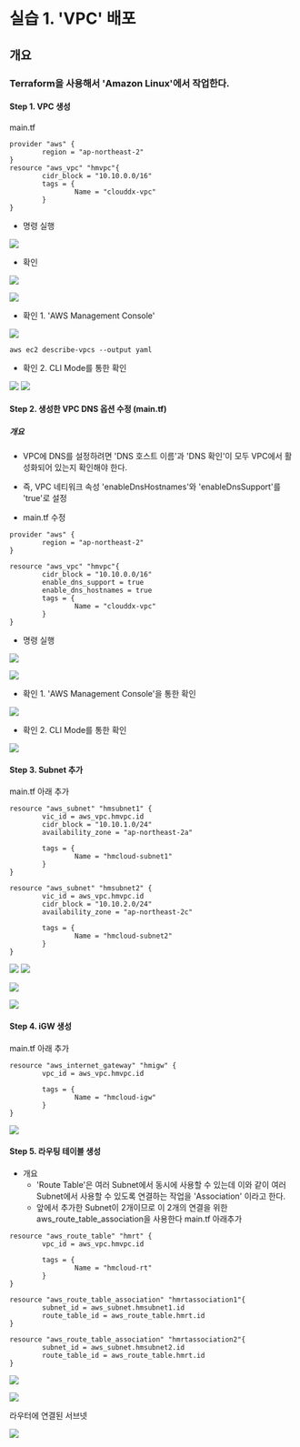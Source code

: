 # 실습 1. 'VPC' 배포
## 개요
### Terraform을 사용해서 'Amazon Linux'에서 작업한다.
#### Step 1. VPC 생성

main.tf
```
provider "aws" {
        region = "ap-northeast-2"
}
resource "aws_vpc" "hmvpc"{
        cidr_block = "10.10.0.0/16"
        tags = {
                Name = "clouddx-vpc"
        }
}

```
- 명령 실행

![](./img/20250624/0001.png)

- 확인

![](./img/20250624/0002.png)


![](./img/20250624/0003.png)

- 확인 1. 'AWS Management Console'

![](./img/20250624/0004.png)

```
aws ec2 describe-vpcs --output yaml
```
- 확인 2. CLI Mode를 통한 확인

![](./img/20250624/0005.png)
![](./img/20250624/0006.png)

#### Step 2. 생성한 VPC DNS 옵션 수정 (main.tf)
##### 개요
- VPC에 DNS를 설정하려면 'DNS 호스트 이름'과 'DNS 확인'이 모두 VPC에서 활성화되어 있는지 확인해야 한다.
- 즉, VPC 네티워크 속성 'enableDnsHostnames'와 'enableDnsSupport'를 'true'로 설정

- main.tf 수정

```
provider "aws" {
        region = "ap-northeast-2"
}

resource "aws_vpc" "hmvpc"{
        cidr_block = "10.10.0.0/16"
        enable_dns_support = true
        enable_dns_hostnames = true
        tags = {
                Name = "clouddx-vpc"
        }
}
```
- 명령 실행

![](./img/20250624/0007.png)

![](./img/20250624/0008.png)

- 확인 1. 'AWS Management Console'을 통한 확인

![](./img/20250624/0009.png)

- 확인 2. CLI Mode를 통한 확인

![](./img/20250624/0010.png)


#### Step 3. Subnet 추가
main.tf 아래 추가
```
resource "aws_subnet" "hmsubnet1" {
        vic_id = aws_vpc.hmvpc.id
        cidr_block = "10.10.1.0/24"
        availability_zone = "ap-northeast-2a"

        tags = {
                Name = "hmcloud-subnet1"
        }
}

resource "aws_subnet" "hmsubnet2" {
        vic_id = aws_vpc.hmvpc.id
        cidr_block = "10.10.2.0/24"
        availability_zone = "ap-northeast-2c"

        tags = {
                Name = "hmcloud-subnet2"
        }
}
```
![](./img/20250624/0011.png)
![](./img/20250624/0012.png)

![](./img/20250624/0013.png)

![](./img/20250624/0014.png)

#### Step 4. iGW 생성

main.tf 아래 추가
```
resource "aws_internet_gateway" "hmigw" {
        vpc_id = aws_vpc.hmvpc.id

        tags = {
                Name = "hmcloud-igw"
        }
}
```
![](./img/20250624/0015.png)

#### Step 5. 라우팅 테이블 생성
- 개요
    - 'Route Table'은 여러 Subnet에서 동시에 사용할 수 있는데 이와 같이 여러 Subnet에서 사용할 수 있도록 연결하는 작업을 'Association' 이라고 한다.
    - 앞에서 추가한 Subnet이 2개이므로 이 2개의 연결을 위한 aws_route_table_association을 사용한다
main.tf 아래추가

```
resource "aws_route_table" "hmrt" {
        vpc_id = aws_vpc.hmvpc.id

        tags = {
                Name = "hmcloud-rt"
        }
}

resource "aws_route_table_association" "hmrtassociation1"{
        subnet_id = aws_subnet.hmsubnet1.id
        route_table_id = aws_route_table.hmrt.id
}

resource "aws_route_table_association" "hmrtassociation2"{
        subnet_id = aws_subnet.hmsubnet2.id
        route_table_id = aws_route_table.hmrt.id
}
```
![](./img/20250624/0016.png)

![](./img/20250624/0017.png)

라우터에 연결된 서브넷

![](./img/20250624/0018.png)